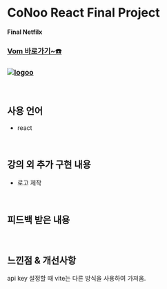 # CoNoo React Final Project

**Final Netfilx**

### **[Vom 바로가기~☎️](https://netfilx-rec5.vercel.app/)**
### **[![logoo](https://github.com/user-attachments/assets/b9a2c446-f315-4512-8a11-1bf1cbd45f46)](https://netfilx-rec5.vercel.app/)**



<br>

## 사용 언어
* react

<br>

## 강의 외 추가 구현 내용
* 로고 제작

<br>

## **피드백 받은 내용**

<br>

## **느낀점 & 개선사항**
api key 설정할 때 vite는 다른 방식을 사용하여 가져옴.
